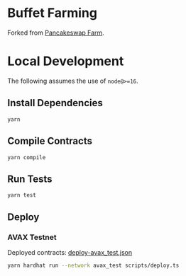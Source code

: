 # Buffet Farming

Forked from [Pancakeswap Farm][1].

# Local Development

The following assumes the use of `node@>=16`.

## Install Dependencies

`yarn`

## Compile Contracts

`yarn compile`

## Run Tests

`yarn test`

## Deploy

### AVAX Testnet
Deployed contracts: [deploy-avax_test.json][2]

```sh
yarn hardhat run --network avax_test scripts/deploy.ts
```

[1]: https://github.com/pancakeswap/pancake-farm
[2]: https://github.com/buffet-dex/buffetswap-farm/blob/master/scripts/deploy-avax_test.json

